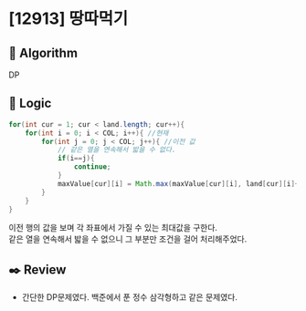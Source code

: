 # [12913] 땅따먹기

## :pushpin: **Algorithm**

DP

## :round_pushpin: **Logic**

```java
for(int cur = 1; cur < land.length; cur++){
    for(int i = 0; i < COL; i++){ //현재
        for(int j = 0; j < COL; j++){ //이전 값
            // 같은 열을 연속해서 밟을 수 없다.
            if(i==j){
                continue;
            }
            maxValue[cur][i] = Math.max(maxValue[cur][i], land[cur][i]+maxValue[cur-1][j]);
        }
    }
}
```
이전 행의 값을 보며 각 좌표에서 가질 수 있는 최대값을 구한다.<br/>
같은 열을 연속해서 밟을 수 없으니 그 부분만 조건을 걸어 처리해주었다.

## :black_nib: **Review**

- 간단한 DP문제였다. 백준에서 푼 정수 삼각형하고 같은 문제였다.
